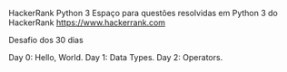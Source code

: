 HackerRank Python 3
Espaço para questões resolvidas em Python 3 do HackerRank https://www.hackerrank.com

Desafio dos 30 dias

Day 0: Hello, World.
Day 1: Data Types.
Day 2: Operators.

